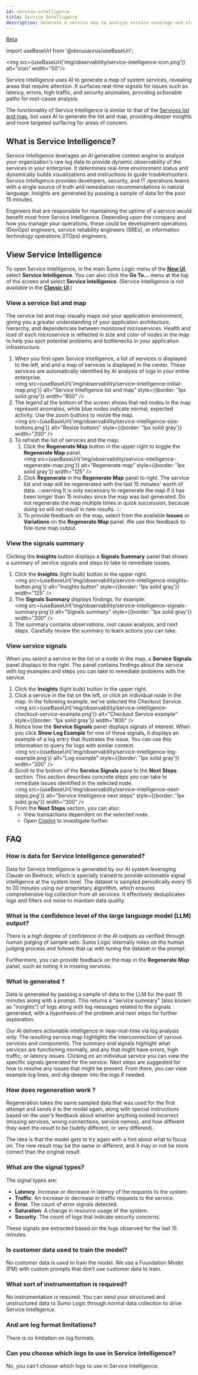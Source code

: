 ```yaml
---
id: service-intelligence
title: Service Intelligence
description: Generate a service map to analyze service coverage and stability.
---
```


<head>
 <meta name="robots" content="noindex" />
</head>

<p><a href="/docs/beta"><span className="beta">Beta</span></a></p>

import useBaseUrl from '@docusaurus/useBaseUrl';

<img src={useBaseUrl('img/observability/service-intelligence-icon.png')} alt="icon" width="50"/>

Service Intelligence uses AI to generate a map of system services, revealing areas that require attention. It surfaces real-time signals for issues such as latency, errors, high traffic, and security anomalies, providing actionable paths for root-cause analysis.

The functionality of Service Intelligence is similar to that of the [Services list and map](/docs/apm/services-list-map/), but uses AI to generate the list and map, providing deeper insights and more targeted surfacing for areas of concern.

## What is Service Intelligence?

Service Intelligence leverages an AI generative context engine to analyze your organization's raw log data to provide dynamic observability of the services in your enterprise. It determines real-time environment status and dynamically builds visualizations and instructions to guide troubleshooters. Service Intelligence provides developers, security, and IT operations teams with a single source of truth and remediation recommendations in natural language. Insights are generated by passing a sample of data for the past 15 minutes.

Engineers that are responsible for maintaining the uptime of a service would benefit most from Service Intelligence. Depending upon the company and how you manage your operations, these could be development operations (DevOps) engineers, service reliability engineers (SREs), or information technology operations (ITOps) engineers.

## View Service Intelligence

To open Service Intelligence, in the main Sumo Logic menu of the [**New UI**](/docs/get-started/sumo-logic-ui), select **Service Intelligence**. You can also click the **Go To...** menu at the top of the screen and select **Service Intelligence**. (Service Intelligence is not available in the [**Classic UI**](/docs/get-started/sumo-logic-ui-classic).)

### View a service list and map

The service list and map visually maps out your application environment, giving you a greater understanding of your application architecture, hierarchy, and dependencies between monitored microservices. Health and load of each microservice is reflected in size and color of nodes in the map to help you spot potential problems and bottlenecks in your application infrastructure.
 
1. When you first open Service Intelligence, a list of services is displayed to the left, and and a map of services is displayed in the center. These services are automatically identified by AI analysis of logs in your entire enterprise. <br/><img src={useBaseUrl('img/observability/service-intelligence-initial-map.png')} alt="Service Intelligence list and map" style={{border: '1px solid gray'}} width="800" />
1. The legend at the bottom of the screen shows that red nodes in the map represent anomalies, while blue nodes indicate normal, expected activity. Use the zoom buttons to resize the map.<br/><img src={useBaseUrl('img/observability/service-intelligence-size-buttons.png')} alt="Resize buttons" style={{border: '1px solid gray'}} width="200" />
1. To refresh the list of services and the map:
    1. Click the **Regenerate Map** button in the upper right to toggle the **Regenerate Map** panel.<br/><img src={useBaseUrl('img/observability/service-intelligence-regenerate-map.png')} alt="Regenerate map" style={{border: '1px solid gray'}} width="125" />
    1. Click **Regenerate** in the **Regenerate Map** panel to right. The service list and map will be regenerated with the last 15 minutes' worth of data.
    :::warning
    It is only necessary to regenerate the map if it has been longer than 15 minutes since the map was last generated. Do not regenerate the map multiple times in quick succession, because doing so will not result in new results.
    :::
    1. To provide feedback on the map, select from the available **Issues** or **Variations** on the **Regenerate Map** panel. We use this feedback to fine-tune map output. 

### View the signals summary

Clicking the **Insights** button displays a **Signals Summary** panel that shows a summary of service signals and steps to take to remediate issues.

1. Click the **Insights** (light bulb) button in the upper right. <br/><img src={useBaseUrl('img/observability/service-intelligence-insights-button.png')} alt="Insights button" style={{border: '1px solid gray'}} width="125" />
1. The **Signals Summary** displays findings, for example:<br/><img src={useBaseUrl('img/observability/service-intelligence-signals-summary.png')} alt="Signals summary" style={{border: '1px solid gray'}} width="300" />
1. The summary contains observations, root cause analysis, and next steps. Carefully review the summary to learn actions you can take. 

### View service signals

When you select a service in the list or a node in the map, a **Service Signals** panel displays to the right. The panel contains findings about the service with log examples and steps you can take to remediate problems with the service.

1. Click the **Insights** (light bulb) button in the upper right.
1. Click a service in the list on the left, or click an individual node in the map. In the following example, we've selected the Checkout Service.<br/><img src={useBaseUrl('img/observability/service-intelligence-checkout-service-example.png')} alt="Checkout Service example" style={{border: '1px solid gray'}} width="800" />
1. Notice how the **Service Signals** panel displays signals of interest. When you click **Show Log Example** for one of these signals, it displays an example of a log entry that illustrates the issue. You can use this information to query for logs with similar content.<br/><img src={useBaseUrl('img/observability/service-intelligence-log-example.png')} alt="Log example" style={{border: '1px solid gray'}} width="300" />
1. Scroll to the bottom of the **Service Signals** pane to the **Next Steps** section. This section describes concrete steps you can take to remediate issues identified in the selected node.<br/><img src={useBaseUrl('img/observability/service-intelligence-next-steps.png')} alt="Service Intelligence next steps" style={{border: '1px solid gray'}} width="300" />
1.  From the **Next Steps** section, you can also:
     * View transactions dependent on the selected node.
     * Open [Copilot](/docs/search/copilot/) to investigate further.

## FAQ

### How is data for Service Intelligence generated? 

Data for Service Intelligence is generated by our AI system leveraging Claude on Bedrock, which is specially trained to provide actionable signal intelligence at the system level. The dataset is sampled periodically every 15 to 30 minutes using our proprietary algorithm, which ensures comprehensive log collection from all services. It effectively deduplicates logs and filters out noise to maintain data quality.  

### What is the confidence level of the large language model (LLM) output? 

There is a high degree of confidence in the AI outputs as verified through human judging of sample sets. Sumo Logic internally relies on the human judging process and follows that up with tuning the dataset or the prompt.

Furthermore, you can provide feedback on the map in the **Regenerate Map** panel, such as noting it is missing services.

### What is generated ? 

Data is generated by passing a sample of data to the LLM for the past 15 minutes along with a prompt. This returns a "service summary" (also known as "insights") of logs along with log messages related to the signals generated, with a hypothesis of the problem and next steps for further exploration.

Our AI delivers actionable intelligence in near-real-time via log analysis only. The resulting service map highlights the interconnection of various services and components. The summary and signals highlight what services are functioning normally, and any that might have errors, high traffic, or latency issues. Clicking on an individual service you can view the specific signals generated for the service. Next steps are suggested for how to resolve any issues that might be present. From there, you can view example log lines, and dig deeper into the logs if needed. 

### How does regeneration work ?

Regeneration takes the same sampled data that was used for the first attempt and sends it to the model again, along with special instructions based on the user’s feedback about whether anything looked incorrect (missing services, wrong connections, service names), and how different they want the result to be (subtly different, or very different). 

The idea is that the model gets to try again with a hint about what to focus on. The new result may be the same or different, and it may or not be more correct than the original result. 

### What are the signal types?

The signal types are: 
* **Latency**. Increase or decrease in latency of the requests to the system.
* **Traffic**. An increase or decrease in traffic requests to the service.
* **Error**. The count of error signals detected.
* **Saturation**. A change in resource usage of the system.
* **Security**. The count of logs that indicate security concerns. 

These signals are extracted based on the logs observed for the last 15 minutes.

### Is customer data used to train the model? 

No customer data is used to train the model. We use a Foundation Model (FM) with custom prompts that don’t use customer data to train.

### What sort of instrumentation is required? 

No instrumentation is required. You can send your structured and unstructured data to Sumo Logic through normal data collection to drive Service Intelligence.

### And are log format limitations?

There is no limitation on log formats. 

### Can you choose which logs to use in Service Intelligence?

No, you can't choose which logs to use in Service Intelligence.
